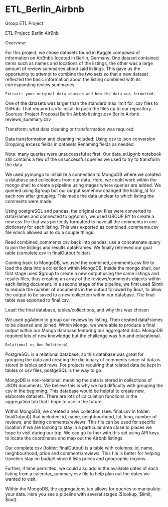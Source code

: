 # ETL_Berlin_Airbnb
Group ETL Project

ETL Project: Berlin AirBnb

Overview: 


For this project, we chose datasets found in Kaggle composed of information on AirBnb’s located in Berlin, Germany. One dataset contained items such as names and locations of the listings, the other was a large amount of review summaries about said listings. This gave us the opportunity to attempt to combine the two sets so that a new dataset reflected the basic information about the listing combined with its corresponding review summaries.

	Extract: your original data sources and how the data was formatted.


One of the datasets was larger than the standard max limit for .csv files to GitHub. That required a vfs install to push the files up to our repository.
		Sources:
Project Proposal
Berlin Airbnb listings.csv
Berlin Airbnb reviews_summary.csv

Transform: what data cleaning or transformation was required


Data transformation and cleaning included: 
Using csv to json conversion
Dropping excess fields in datasets
Renaming fields as needed.

Note: many queries were unsuccessful at first. Our data_etl.ipynb notebook still contains a few of the unsuccessful queries we used to try to transform the data.

We used pymongo to initialize a connection to MongoDB where we created a database and collections from our data. Here, we could work within the mongo shell to create a pipeline using stages where queries are added. We queried using $group but our output somehow changed the listing_id for each row after grouping. This made the data unclear to which listing the comments were made. 

Using postgreSQL and pandas, the original csv files were converted to dataFrames and connected to pgAdmin, we used GROUP BY to create a new csv file that was perfectly formatted to have all the comments in one dictionary for each listing. This was exported as combined_comments.csv file which allowed us to do a couple things: 

Read combined_comments.csv back into pandas, use a concatenate query to join the listings and results dataFrames. We finally retrieved our goal table (complete.csv in finalOutput folder).


Coming back to MongoDB, we used the combined_comments.csv file to load the data into a collection within MongoDB. Inside the mongo shell, our first stage used $group to create a new output using the same listings and results files, thus creating an array of the reviews/comments objects within each listing document. In a second stage of the pipeline, we first used $limit to reduce the number of documents in the output followed by $out, to allow the output to be saved to a new collection within our database. The final table was exported to final.csv.



Load: the final database, tables/collections, and why this was chosen


We used pgAdmin to group our reviews by listing. Then created dataFrames to be cleaned and joined. Within Mongo, we were able to produce a final output within our Mongo database featuring our aggregated data. MongoDB required lots of new knowledge but the challenge was fun and educational. 

	Relational vs Non-Relational


PostgreSQL is a relational database, so this database was great for grouping the data and creating the dictionary of comments since ist data is stored in tables and rows. For projects requiring that related data be kept in tables or csv files, postgeSQL is the way to go. 

MongoDB is non-relational, meaning the data is stored in collections of JSON documents. We believe this is why we had difficulty with grouping the csv in the beginning. This database would be helpful to create new, elaborate datasets. There are lots of calculation functions in the aggregation tab that I hope to use in the future.

Within MongoDB, we created a new collection (see: final.csv in folder: finalOutput)) that included: id, name, neighbourhood, lat, long, number of reviews, and listing comments/reviews. This file can be used for specific location if we are looking to stay in a particular area close to places we hope to visit during our trip. We can go further with this set using API keys to locate the coordinates and map out the Airbnb listings.

Our complete.csv (folder: finalOutput) is a table with columns: id, name, neighbourhood, price and comments/reviews. This file is better for helping travelers stay on budget since it lists prices and geographic regions. 

Further, if time permitted, we could also add in the available dates of each listing from a calendar_summary.csv file to help plan out the dates we wanted to visit.


Within the MongoDB, the aggregations tab allows for queries to manipulate your data. Here you see a pipeline with several stages ($lookup, $limit, $out).
